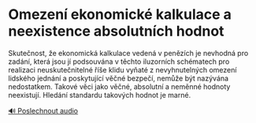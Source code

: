 # Omezení ekonomické kalkulace a neexistence absolutních hodnot

<speak>
<prosody rate="95%">
<emphasis level="moderate">Skutečnost, že ekonomická kalkulace vedená v penězích je nevhodná pro zadání, která jsou jí podsouvána v těchto iluzorních schématech</emphasis> <break time="200ms"/> <emphasis level="strong">pro realizaci neuskutečnitelné říše klidu vyňaté z nevyhnutelných omezení lidského jednání a poskytující věčné bezpečí,</emphasis> <break time="200ms"/> <emphasis level="moderate">nemůže být nazývána nedostatkem.</emphasis>

<break time="300ms"/>

<prosody rate="90%" volume="loud">
<emphasis level="strong">Takové věci jako věčné, absolutní a neměnné hodnoty neexistují.</emphasis> <break time="200ms"/> <emphasis level="strong">Hledání standardu takových hodnot je marné.</emphasis>
</prosody>
</prosody>
</speak>

[🔊 Poslechnout audio](/data/7-paragraphs/audio/chapter_45/para_001-Skutenost-e-ekonomick-kalkulace-veden-v-penz.mp3) 